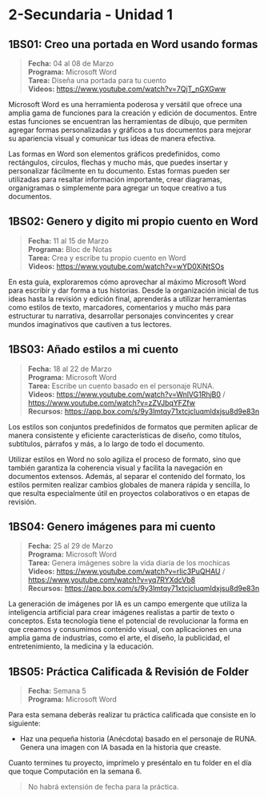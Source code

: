 # 2-Secundaria - Unidad 1

## 1BS01: Creo una portada en Word usando formas

> <i class="bi bi-calendar"></i> **Fecha:** 04 al 08 de Marzo<br><i class="bi bi-laptop"></i> **Programa:** Microsoft Word <br><i class="bi bi-clipboard-check"></i> **Tarea:** Diseña una portada para tu cuento <br><i class="bi bi-youtube txt-red"></i> **Videos:** https://www.youtube.com/watch?v=7QjT_nGXGww

Microsoft Word es una herramienta poderosa y versátil que ofrece una amplia gama de funciones para la creación y edición de documentos. Entre estas funciones se encuentran las herramientas de dibujo, que permiten agregar formas personalizadas y gráficos a tus documentos para mejorar su apariencia visual y comunicar tus ideas de manera efectiva.

Las formas en Word son elementos gráficos predefinidos, como rectángulos, círculos, flechas y mucho más, que puedes insertar y personalizar fácilmente en tu documento. Estas formas pueden ser utilizadas para resaltar información importante, crear diagramas, organigramas o simplemente para agregar un toque creativo a tus documentos.

## 1BS02: Genero y digito mi propio cuento en Word

> <i class="bi bi-calendar"></i> **Fecha:** 11 al 15 de Marzo<br><i class="bi bi-laptop"></i> **Programa:** Bloc de Notas <br><i class="bi bi-clipboard-check"></i> **Tarea:** Crea y escribe tu propio cuento en Word <br><i class="bi bi-youtube txt-red"></i> **Videos:** https://www.youtube.com/watch?v=wYD0XjNtSOs

En esta guía, exploraremos cómo aprovechar al máximo Microsoft Word para escribir y dar forma a tus historias. Desde la organización inicial de tus ideas hasta la revisión y edición final, aprenderás a utilizar herramientas como estilos de texto, marcadores, comentarios y mucho más para estructurar tu narrativa, desarrollar personajes convincentes y crear mundos imaginativos que cautiven a tus lectores.

## 1BS03: Añado estilos a mi cuento

> <i class="bi bi-calendar"></i> **Fecha:** 18 al 22 de Marzo<br><i class="bi bi-laptop"></i> **Programa:** Microsoft Word <br><i class="bi bi-clipboard-check"></i> **Tarea:** Escribe un cuento basado en el personaje RUNA.<br><i class="bi bi-youtube txt-red"></i> **Videos:** https://www.youtube.com/watch?v=WnlVG1RhjB0 / https://www.youtube.com/watch?v=zZVJbqYFZfw<br><i class="bi bi-files"></i> **Recursos:** https://app.box.com/s/9y3lmtqy71xtcjcluqmldxjsu8d9e83n

Los estilos son conjuntos predefinidos de formatos que permiten aplicar de manera consistente y eficiente características de diseño, como títulos, subtítulos, párrafos y más, a lo largo de todo el documento.

Utilizar estilos en Word no solo agiliza el proceso de formato, sino que también garantiza la coherencia visual y facilita la navegación en documentos extensos. Además, al separar el contenido del formato, los estilos permiten realizar cambios globales de manera rápida y sencilla, lo que resulta especialmente útil en proyectos colaborativos o en etapas de revisión.

## 1BS04: Genero imágenes para mi cuento

> <i class="bi bi-calendar"></i> **Fecha:** 25 al 29 de Marzo<br><i class="bi bi-laptop"></i> **Programa:** Microsoft Word <br><i class="bi bi-clipboard-check"></i> **Tarea:** Genera imágenes sobre la vida diaria de los mochicas<br><i class="bi bi-youtube txt-red"></i> **Videos:** https://www.youtube.com/watch?v=rIic3PuQHAU / https://www.youtube.com/watch?v=yq7RYXdcVb8<br><i class="bi bi-files"></i> **Recursos:** https://app.box.com/s/9y3lmtqy71xtcjcluqmldxjsu8d9e83n

La generación de imágenes por IA es un campo emergente que utiliza la inteligencia artificial para crear imágenes realistas a partir de texto o conceptos. Esta tecnología tiene el potencial de revolucionar la forma en que creamos y consumimos contenido visual, con aplicaciones en una amplia gama de industrias, como el arte, el diseño, la publicidad, el entretenimiento, la medicina y la educación.

<div class="currentTheme">

## 1BS05: Práctica Calificada & Revisión de Folder

> <i class="bi bi-calendar"></i> **Fecha:** Semana 5<br><i class="bi bi-laptop"></i> **Programa:** Microsoft Word

Para esta semana deberás realizar tu práctica calificada que consiste en lo siguiente:

- Haz una pequeña historia (Anécdota) basado en el personaje de RUNA. Genera una imagen con IA basada en la historia que creaste.

Cuanto termines tu proyecto, imprímelo y preséntalo en tu folder en el día que toque Computación en la semana 6.

> No habrá extensión de fecha para la práctica.


</div>